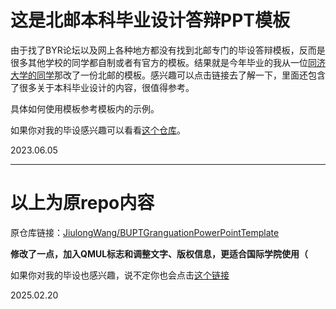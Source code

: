 # 这是北邮本科毕业设计答辩PPT模板

由于找了BYR论坛以及网上各种地方都没有找到北邮专门的毕设答辩模板，反而是很多其他学校的同学都自制或者有官方的模板。结果就是今年毕业的我从一位[同济大学的同学](https://github.com/doubleZ0108/TJ-Graduation-Project-2021)那改了一份北邮的模板。感兴趣可以点击链接去了解一下，里面还包含了很多关于本科毕业设计的内容，很值得参考。

具体如何使用模板参考模板内的示例。

如果你对我的毕设感兴趣可以看看[这个仓库](https://github.com/JiulongWang/snn-am)。

2023.06.05

***
# 以上为原repo内容
原仓库链接：[JiulongWang/BUPTGranguationPowerPointTemplate](https://github.com/JiulongWang/BUPTGranguationPowerPointTemplate)

**修改了一点，加入QMUL标志和调整文字、版权信息，更适合国际学院使用（**

如果你对我的毕设也感兴趣，说不定你也会点击[这个链接](https://github.com/Guest-Liang/2024-25FinalProject)

2025.02.20